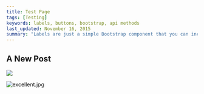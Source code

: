 ```yaml
---
title: Test Page
tags: [Testing]
keywords: labels, buttons, bootstrap, api methods
last_updated: November 16, 2015
summary: "Labels are just a simple Bootstrap component that you can include in your pages as needed. They represent one of many Bootstrap options you can include in your theme."
---
```

## A New Post

![]({{site.baseurl}}/images/Screen%20Shot%202015-11-09%20at%2010.16.32%20AM.png)

![excellent.jpg]({{site.baseurl}}/images/excellent.jpg)

